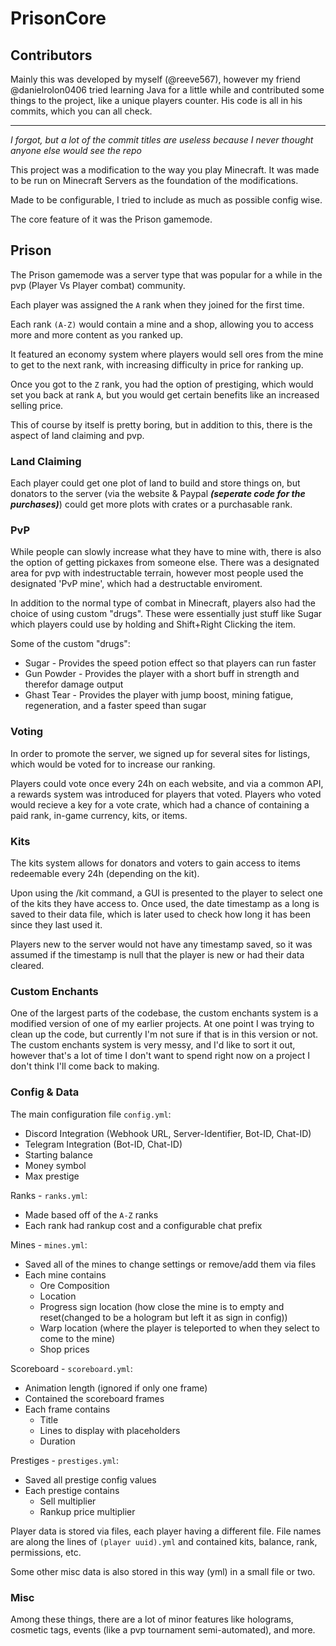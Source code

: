 # PrisonCore

## Contributors

Mainly this was developed by myself (@reeve567), however my friend @danielrolon0406 tried learning Java for a little while and contributed some things to the project, like a unique players counter.  His code is all in his commits, which you can all check.

----

*I forgot, but a lot of the commit titles are useless because I never thought anyone else would see the repo*

This project was a modification to the way you play Minecraft.  It was made to be run on Minecraft Servers as the foundation of the modifications.

Made to be configurable, I tried to include as much as possible config wise.

The core feature of it was the Prison gamemode.

## Prison ##

The Prison gamemode was a server type that was popular for a while in the pvp (Player Vs Player combat) community.

Each player was assigned the `A` rank when they joined for the first time.

Each rank `(A-Z)` would contain a mine and a shop, allowing you to access more and more content as you ranked up.

It featured an economy system where players would sell ores from the mine to get to the next rank, with increasing difficulty in price for ranking up.

Once you got to the `Z` rank, you had the option of prestiging, which would set you back at rank `A`, but you would get certain benefits like an increased selling price.

This of course by itself is pretty boring, but in addition to this, there is the aspect of land claiming and pvp.

### Land Claiming

Each player could get one plot of land to build and store things on, but donators to the server (via the website & Paypal ***(seperate code for the purchases)***) could get more plots with crates or a purchasable rank.

### PvP

While people can slowly increase what they have to mine with, there is also the option of getting pickaxes from someone else.  There was a designated area for pvp with indestructable terrain, however most people used the designated 'PvP mine', which had a destructable enviroment.

In addition to the normal type of combat in Minecraft, players also had the choice of using custom "drugs".  These were essentially just stuff like Sugar which players could use by holding and Shift+Right Clicking the item.

Some of the custom "drugs":

* Sugar - Provides the speed potion effect so that players can run faster
* Gun Powder - Provides the player with a short buff in strength and therefor damage output
* Ghast Tear - Provides the player with jump boost, mining fatigue, regeneration, and a faster speed than sugar

### Voting

In order to promote the server, we signed up for several sites for listings, which would be voted for to increase our ranking.

Players could vote once every 24h on each website, and via a common API, a rewards system was introduced for players that voted.
Players who voted would recieve a key for a vote crate, which had a chance of containing a paid rank, in-game currency, kits, or items.

### Kits

The kits system allows for donators and voters to gain access to items redeemable every 24h (depending on the kit).

Upon using the /kit command, a GUI is presented to the player to select one of the kits they have access to.  Once used, the date timestamp as a long is saved to their data file, which is later used to check how long it has been since they last used it.

Players new to the server would not have any timestamp saved, so it was assumed if the timestamp is null that the player is new or had their data cleared.

### Custom Enchants

One of the largest parts of the codebase, the custom enchants system is a modified version of one of my earlier projects.  At one point I was trying to clean up the code, but currently I'm not sure if that is in this version or not.  The custom enchants system is very messy, and I'd like to sort it out, however that's a lot of time I don't want to spend right now on a project I don't think I'll come back to making.

### Config & Data

The main configuration file `config.yml`:
* Discord Integration (Webhook URL, Server-Identifier, Bot-ID, Chat-ID)
* Telegram Integration (Bot-ID, Chat-ID)
* Starting balance
* Money symbol
* Max prestige

Ranks - `ranks.yml`:
* Made based off of the `A-Z` ranks
* Each rank had rankup cost and a configurable chat prefix

Mines - `mines.yml`:
* Saved all of the mines to change settings or remove/add them via files
* Each mine contains
  * Ore Composition
  * Location
  * Progress sign location (how close the mine is to empty and reset(changed to be a hologram but left it as sign in config))
  * Warp location (where the player is teleported to when they select to come to the mine)
  * Shop prices

Scoreboard - `scoreboard.yml`:
* Animation length (ignored if only one frame)
* Contained the scoreboard frames
* Each frame contains
  * Title
  * Lines to display with placeholders
  * Duration
  
Prestiges - `prestiges.yml`:
* Saved all prestige config values
* Each prestige contains
  * Sell multiplier
  * Rankup price multiplier
  
Player data is stored via files, each player having a different file.  File names are along the lines of `(player uuid).yml` and contained kits, balance, rank, permissions, etc.

Some other misc data is also stored in this way (yml) in a small file or two.

### Misc

Among these things, there are a lot of minor features like holograms, cosmetic tags, events (like a pvp tournament semi-automated), and more.
